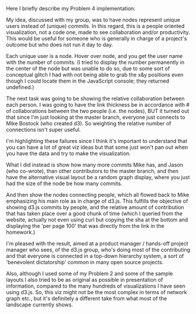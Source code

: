 <p>
Here I briefly describe my Problem 4 implementation:
</p>

<p
First off, you'll note that I used some of the example template in simple_graph, along with my Problem 2 implementation. The few other tricks I learned have urls where I got them from. Now, onto the visualization.
</p>

<p>
My idea, discussed with my group, was to have nodes represent unique users instead of (unique) commits. In this regard, this is a people oriented visualization, not a code one, made to see collaboration and/or productivity. This would be useful for someone who is generally in charge of a project's outcome but who does not run it day to day.
</p>

</p>
Each unique user is a node. Hover over node, and you get the user name with the number of commits. (I tried to display the number permanently in the center of the node but was unable to do so, due to some sort of conceptual glitch I had with not being able to grab the x&y positions even though I could locate them in the JavaScript console; they returned undefined.)
</p>

<p>
The next task was going to be showing the relative collaboration between each person. I was going to have the link thickness be in accordance with # of collaborations between the two people (i.e. the nodes), BUT it turned out that since I'm just looking at the master branch, everyone just connects to Mike Bostock (who created d3). So weighting the relative number of connections isn't super useful.
</p>

<p>
I'm highlighting these failures since I think it's important to understand that you can have a lot of great viz ideas but that some just won't pan out when you have the data and try to make the visualization.
</p>

<p>
What I did instead is show how many more commits Mike has, and Jason (who co-wrote), than other contributors to the master branch, and then have the alternative visual layout be a random graph display, where you just had the size of the node be how many commits.
</p>

<p>
And then show the nodes connecting people, which all flowed back to Mike emphasizing his main role as in charge of d3.js. This fulfills the objective of showing d3.js commits by people, and the relative amount of contribution that has taken place over a good chunk of time (which I queried from the website, actually not even using curl but copying the sha at the bottom and displaying the 'per page 100' that was directly from the link in the homework.)
</p>

<p>
I'm pleased with the result, aimed at a product manager / hands-off project manager who sees, of the d3.js group, who's doing most of the contributing and that everyone is connected in a top-down hierarchy system, a sort of 'benevolent dictatorship' common in many open source projects.
</p>
 
<p>
Also, although I used some of my Problem 2 and some of the sample layouts I also tried to be as original as possible in presentation of information, compared to the many hundreds of visualizations I have seen using d3.js. So, this viz might not be the most complex in terms of network graph etc., but it's definitely a different take from what most of the landscape currently shows.
</p>
